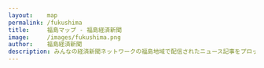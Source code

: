 ```yaml
---
layout:    map
permalink: /fukushima
title:     福島マップ - 福島経済新聞
image:     /images/fukushima.png
author:    福島経済新聞
description: みんなの経済新聞ネットワークの福島地域で配信されたニュース記事をプロットした地図です。
---
```

